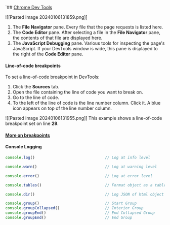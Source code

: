 `## [Chrome Dev Tools](https://developer.chrome.com/docs/devtools/)

![[Pasted image 20240106131859.png]]

1. The **File Navigator** pane. Every file that the page requests is listed here.
2. The **Code Editor** pane. After selecting a file in the **File Navigator** pane, the contents of that file are displayed here.
3. The **JavaScript Debugging** pane. Various tools for inspecting the page's JavaScript. If your DevTools window is wide, this pane is displayed to the right of the **Code Editor** pane.

#### Line-of-code breakpoints

To set a line-of-code breakpoint in DevTools:

1. Click the **Sources** tab.
2. Open the file containing the line of code you want to break on.
3. Go to the line of code.
4. To the left of the line of code is the line number column. Click it. A blue icon appears on top of the line number column.

![[Pasted image 20240106131955.png]]
This example shows a line-of-code breakpoint set on line **29**.

#### [More on breakpoints](https://developer.chrome.com/docs/devtools/javascript/breakpoints/)

#### Console Logging
```js
console.log()								// Log at info level
```

```js
console.warn()								// Log at warning level
```

```js
console.error() 							// Log at error level
```

```js
console.tables() 							// Format object as a table
```

```js
console.dir()								// Log JSON of html object
```

```js
console.group()								// Start Group
console.groupCollapsed()					// Interior Group
console.groupEnd()  						// End Collapsed Group
console.groupEnd()  						// End Group
```


